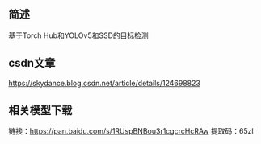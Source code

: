 ## 简述
基于Torch Hub和YOLOv5和SSD的目标检测

## csdn文章
https://skydance.blog.csdn.net/article/details/124698823


## 相关模型下载
链接：https://pan.baidu.com/s/1RUspBNBou3r1cgcrcHcRAw 
提取码：65zl
